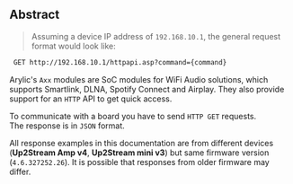 ## Abstract

> Assuming a device IP address of `192.168.10.1`, the general request format would look like:

```html
 GET http://192.168.10.1/httpapi.asp?command={command}
```

Arylic's `Axx` modules are SoC modules for WiFi Audio solutions, which supports Smartlink, DLNA, Spotify Connect and Airplay. They also provide support for an `HTTP` API to get quick access.

To communicate with a board you have to send `HTTP GET` requests.  
The response is in `JSON` format.

<aside class="notice">
All response examples in this documentation are from different devices (<strong>Up2Stream Amp v4</strong>, <strong>Up2Stream mini v3</strong>) but same firmware version (<code>4.6.327252.26</code>). It is possible that responses from older firmware may differ.
</aside>


